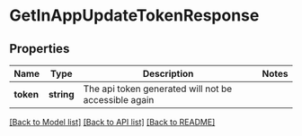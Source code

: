 # GetInAppUpdateTokenResponse

## Properties
Name | Type | Description | Notes
------------ | ------------- | ------------- | -------------
**token** | **string** | The api token generated will not be accessible again | 

[[Back to Model list]](../README.md#documentation-for-models) [[Back to API list]](../README.md#documentation-for-api-endpoints) [[Back to README]](../README.md)



